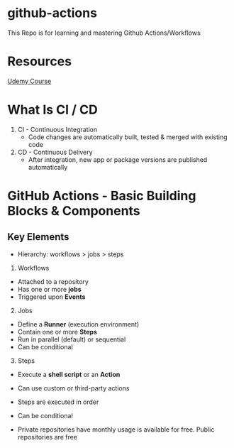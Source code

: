 # github-actions

  This Repo is for learning and mastering Github Actions/Workflows

# Resources 
[Udemy Course](https://www.electronjs.org/docs/latest/api/web-frame)

# What Is CI / CD
1. CI - Continuous Integration
    - Code changes are automatically built, tested & merged with existing code
2. CD - Continuous Delivery
    - After integration, new app or package versions are published automatically

# GitHub Actions - Basic Building Blocks & Components

## Key Elements

- Hierarchy: workflows > jobs > steps

1. Workflows
  - Attached to a repository 
  - Has one or more **jobs**
  - Triggered upon **Events**
2. Jobs
  - Define a **Runner** (execution environment)
  - Contain one or more **Steps** 
  - Run in parallel (default) or sequential
  - Can be conditional
3. Steps
  - Execute a **shell script** or an **Action**
  - Can use custom or third-party actions
  - Steps are executed in order
  - Can be conditional 

- Private repositories have monthly usage is available for free. Public repositories are free

